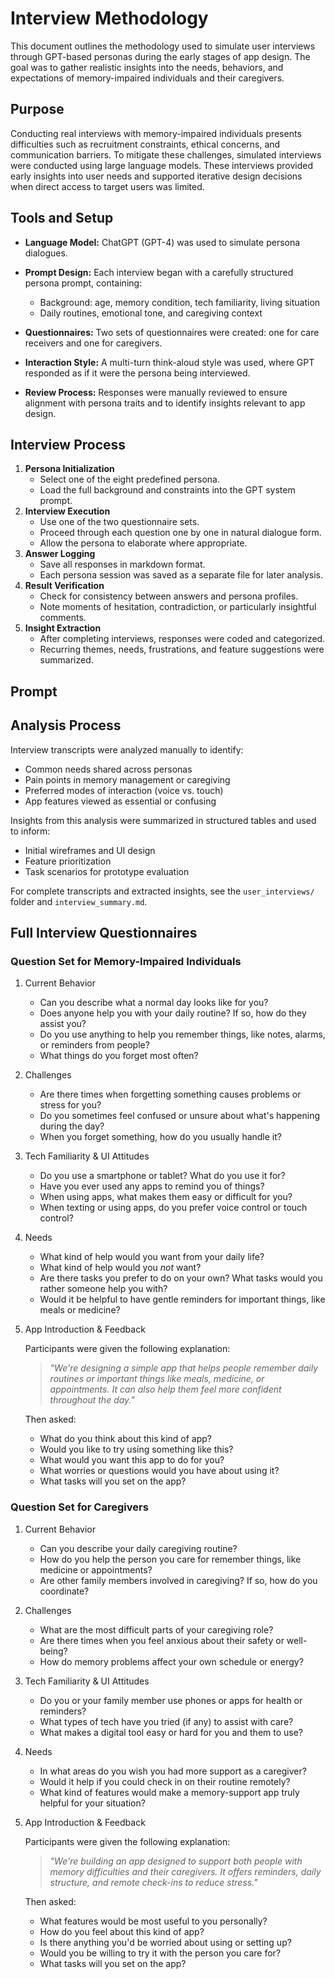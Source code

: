 # Interview Methodology

This document outlines the methodology used to simulate user interviews through GPT-based personas during the early stages of app design. The goal was to gather realistic insights into the needs, behaviors, and expectations of memory-impaired individuals and their caregivers.

## Purpose

Conducting real interviews with memory-impaired individuals presents difficulties such as recruitment constraints, ethical concerns, and communication barriers. To mitigate these challenges, simulated interviews were conducted using large language models. These interviews provided early insights into user needs and supported iterative design decisions when direct access to target users was limited.

## Tools and Setup

- **Language Model:** ChatGPT (GPT-4) was used to simulate persona dialogues.
- **Prompt Design:** Each interview began with a carefully structured persona prompt, containing:

  - Background: age, memory condition, tech familiarity, living situation
  - Daily routines, emotional tone, and caregiving context

- **Questionnaires:** Two sets of questionnaires were created: one for care receivers and one for caregivers.
- **Interaction Style:** A multi-turn think-aloud style was used, where GPT responded as if it were the persona being interviewed.
- **Review Process:** Responses were manually reviewed to ensure alignment with persona traits and to identify insights relevant to app design.

## Interview Process

1. **Persona Initialization**
   - Select one of the eight predefined persona.
   - Load the full background and constraints into the GPT system prompt.
2. **Interview Execution**
   - Use one of the two questionnaire sets.
   - Proceed through each question one by one in natural dialogue form.
   - Allow the persona to elaborate where appropriate.
3. **Answer Logging**
   - Save all responses in markdown format.
   - Each persona session was saved as a separate file for later analysis.
4. **Result Verification**
   - Check for consistency between answers and persona profiles.
   - Note moments of hesitation, contradiction, or particularly insightful comments.
5. **Insight Extraction**
   - After completing interviews, responses were coded and categorized.
   - Recurring themes, needs, frustrations, and feature suggestions were summarized.

## Prompt

<!-- TODO: add prompt example -->

## Analysis Process

Interview transcripts were analyzed manually to identify:

- Common needs shared across personas
- Pain points in memory management or caregiving
- Preferred modes of interaction (voice vs. touch)
- App features viewed as essential or confusing

Insights from this analysis were summarized in structured tables and used to inform:

- Initial wireframes and UI design
- Feature prioritization
- Task scenarios for prototype evaluation

For complete transcripts and extracted insights, see the `user_interviews/` folder and `interview_summary.md`.

## Full Interview Questionnaires

### Question Set for Memory-Impaired Individuals

1. Current Behavior

   - Can you describe what a normal day looks like for you?
   - Does anyone help you with your daily routine? If so, how do they assist you?
   - Do you use anything to help you remember things, like notes, alarms, or reminders from people?
   - What things do you forget most often?

2. Challenges

   - Are there times when forgetting something causes problems or stress for you?
   - Do you sometimes feel confused or unsure about what's happening during the day?
   - When you forget something, how do you usually handle it?

3. Tech Familiarity & UI Attitudes

   - Do you use a smartphone or tablet? What do you use it for?
   - Have you ever used any apps to remind you of things?
   - When using apps, what makes them easy or difficult for you?
   - When texting or using apps, do you prefer voice control or touch control?

4. Needs

   - What kind of help would you want from your daily life?
   - What kind of help would you _not_ want?
   - Are there tasks you prefer to do on your own? What tasks would you rather someone help you with?
   - Would it be helpful to have gentle reminders for important things, like meals or medicine?

5. App Introduction & Feedback

   Participants were given the following explanation:

   > _"We're designing a simple app that helps people remember daily routines or important things like meals, medicine, or appointments. It can also help them feel more confident throughout the day."_

   Then asked:

   - What do you think about this kind of app?
   - Would you like to try using something like this?
   - What would you want this app to do for you?
   - What worries or questions would you have about using it?
   - What tasks will you set on the app?

### Question Set for Caregivers

1. Current Behavior

   - Can you describe your daily caregiving routine?
   - How do you help the person you care for remember things, like medicine or appointments?
   - Are other family members involved in caregiving? If so, how do you coordinate?

2. Challenges

   - What are the most difficult parts of your caregiving role?
   - Are there times when you feel anxious about their safety or well-being?
   - How do memory problems affect your own schedule or energy?

3. Tech Familiarity & UI Attitudes

   - Do you or your family member use phones or apps for health or reminders?
   - What types of tech have you tried (if any) to assist with care?
   - What makes a digital tool easy or hard for you and them to use?

4. Needs

   - In what areas do you wish you had more support as a caregiver?
   - Would it help if you could check in on their routine remotely?
   - What kind of features would make a memory-support app truly helpful for your situation?

5. App Introduction & Feedback

   Participants were given the following explanation:

   > _"We're building an app designed to support both people with memory difficulties and their caregivers. It offers reminders, daily structure, and remote check-ins to reduce stress."_

   Then asked:

   - What features would be most useful to you personally?
   - How do you feel about this kind of app?
   - Is there anything you'd be worried about using or setting up?
   - Would you be willing to try it with the person you care for?
   - What tasks will you set on the app?

